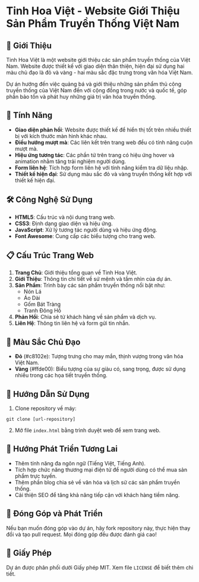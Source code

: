 # Tinh Hoa Việt - Website Giới Thiệu Sản Phẩm Truyền Thống Việt Nam

## 📝 Giới Thiệu

Tinh Hoa Việt là một website giới thiệu các sản phẩm truyền thống của Việt Nam. Website được thiết kế với giao diện thân thiện, hiện đại sử dụng hai màu chủ đạo là đỏ và vàng - hai màu sắc đặc trưng trong văn hóa Việt Nam.

Dự án hướng đến việc quảng bá và giới thiệu những sản phẩm thủ công truyền thống của Việt Nam đến với cộng đồng trong nước và quốc tế, góp phần bảo tồn và phát huy những giá trị văn hóa truyền thống.

## 🌟 Tính Năng

-   **Giao diện phản hồi**: Website được thiết kế để hiển thị tốt trên nhiều thiết bị với kích thước màn hình khác nhau.
-   **Điều hướng mượt mà**: Các liên kết trên trang web đều có tính năng cuộn mượt mà.
-   **Hiệu ứng tương tác**: Các phần tử trên trang có hiệu ứng hover và animation nhằm tăng trải nghiệm người dùng.
-   **Form liên hệ**: Tích hợp form liên hệ với tính năng kiểm tra dữ liệu nhập.
-   **Thiết kế hiện đại**: Sử dụng màu sắc đỏ và vàng truyền thống kết hợp với thiết kế hiện đại.

## 🛠️ Công Nghệ Sử Dụng

-   **HTML5**: Cấu trúc và nội dung trang web.
-   **CSS3**: Định dạng giao diện và hiệu ứng.
-   **JavaScript**: Xử lý tương tác người dùng và hiệu ứng động.
-   **Font Awesome**: Cung cấp các biểu tượng cho trang web.

## 📋 Cấu Trúc Trang Web

1. **Trang Chủ**: Giới thiệu tổng quan về Tinh Hoa Việt.
2. **Giới Thiệu**: Thông tin chi tiết về sứ mệnh và tầm nhìn của dự án.
3. **Sản Phẩm**: Trình bày các sản phẩm truyền thống nổi bật như:
    - Nón Lá
    - Áo Dài
    - Gốm Bát Tràng
    - Tranh Đông Hồ
4. **Phản Hồi**: Chia sẻ từ khách hàng về sản phẩm và dịch vụ.
5. **Liên Hệ**: Thông tin liên hệ và form gửi tin nhắn.

## 🎨 Màu Sắc Chủ Đạo

-   **Đỏ** (#c8102e): Tượng trưng cho may mắn, thịnh vượng trong văn hóa Việt Nam.
-   **Vàng** (#ffde00): Biểu tượng của sự giàu có, sang trọng, được sử dụng nhiều trong các họa tiết truyền thống.

## 🚀 Hướng Dẫn Sử Dụng

1. Clone repository về máy:

```
git clone [url-repository]
```

2. Mở file `index.html` bằng trình duyệt web để xem trang web.

## 📝 Hướng Phát Triển Tương Lai

-   Thêm tính năng đa ngôn ngữ (Tiếng Việt, Tiếng Anh).
-   Tích hợp chức năng thương mại điện tử để người dùng có thể mua sản phẩm trực tuyến.
-   Thêm phần blog chia sẻ về văn hóa và lịch sử các sản phẩm truyền thống.
-   Cải thiện SEO để tăng khả năng tiếp cận với khách hàng tiềm năng.

## 👥 Đóng Góp và Phát Triển

Nếu bạn muốn đóng góp vào dự án, hãy fork repository này, thực hiện thay đổi và tạo pull request. Mọi đóng góp đều được đánh giá cao!

## 📜 Giấy Phép

Dự án được phân phối dưới Giấy phép MIT. Xem file `LICENSE` để biết thêm chi tiết.
